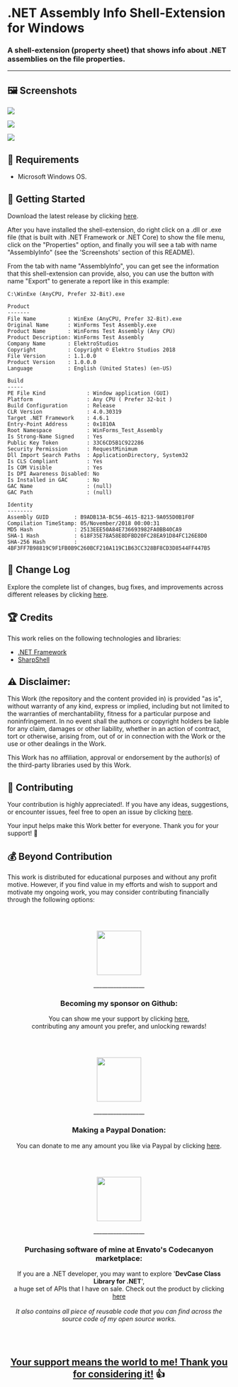 <!-- Common Project Tags:
desktop-app 
desktop-application 
dotnet 
dotnet-core 
netcore 
netframework 
netframework48 
tool 
tools 
vbnet 
visualstudio 
windows 
windows-app 
windows-application 
windows-applications 
windows-forms 
winforms 
 -->

# .NET Assembly Info Shell-Extension for Windows

### A shell-extension (property sheet) that shows info about .NET assemblies on the file properties.

------------------

## 🖼️ Screenshots

![](/Images/Tab1-Product.png)

![](/Images/Tab2-Build.png)

![](/Images/Tab3-Identity.png)

## 📝 Requirements

- Microsoft Windows OS.

## 🤖 Getting Started

Download the latest release by clicking [here](https://github.com/ElektroStudios/.NET-Assembly-Info-Shell-Extension-for-Windows/releases/latest).

After you have installed the shell-extension, do right click on a .dll or .exe file (that is built with .NET Framework or .NET Core) to show the file menu,  click on the "Properties" option, and finally you will see a tab with name "AssemblyInfo" (see the 'Screenshots' section of this README).

From the tab with name "AssemblyInfo", you can get see the information that this shell-extension can provide, also, you can use the button with name "Export" to generate a report like in this example:

    C:\WinExe (AnyCPU, Prefer 32-Bit).exe
     
    Product
    -------
    File Name          : WinExe (AnyCPU, Prefer 32-Bit).exe
    Original Name      : WinForms Test Assembly.exe
    Product Name       : WinForms Test Assembly (Any CPU)
    Product Description: WinForms Test Assembly
    Company Name       : ElektroStudios
    Copyright          : Copyright © Elektro Studios 2018
    File Version       : 1.1.0.0
    Product Version    : 1.0.0.0
    Language           : English (United States) (en-US)
     
    Build
    -----
    PE File Kind             : Window application (GUI)
    Platform                 : Any CPU ( Prefer 32-bit )
    Build Configuration      : Release
    CLR Version              : 4.0.30319
    Target .NET Framework    : 4.6.1
    Entry-Point Address      : 0x1810A
    Root Namespace           : WinForms_Test_Assembly
    Is Strong-Name Signed    : Yes
    Public Key Token         : 33C6CD5B1C922286
    Security Permission      : RequestMinimum
    Dll Import Search Paths  : ApplicationDirectory, System32
    Is CLS Compliant         : Yes
    Is COM Visible           : Yes
    Is DPI Awareness Disabled: No
    Is Installed in GAC      : No
    GAC Name                 : (null)
    GAC Path                 : (null)
     
    Identity
    --------
    Assembly GUID        : B9ADB13A-BC56-4615-8213-9A055D0B1F0F
    Compilation TimeStamp: 05/November/2018 00:00:31
    MD5 Hash             : 2513EEE50A84E736693982FA0BB40CA9
    SHA-1 Hash           : 618F35E78A58E8DFBD20FC28EA91D84FC126E8D0
    SHA-256 Hash         : 4BF3FF7B98819C9F1FB0B9C260BCF210A119C1B63CC328BF8CD3D8544FF447B5

## 🔄 Change Log

Explore the complete list of changes, bug fixes, and improvements across different releases by clicking [here](/Docs/CHANGELOG.md).

## 🏆 Credits

This work relies on the following technologies and libraries: 

 - [.NET Framework](https://dotnet.microsoft.com/en-us/download/dotnet-framework)
 - [SharpShell](https://github.com/dwmkerr/sharpshell)

## ⚠️ Disclaimer:

This Work (the repository and the content provided in) is provided "as is", without warranty of any kind, express or implied, including but not limited to the warranties of merchantability, fitness for a particular purpose and noninfringement. In no event shall the authors or copyright holders be liable for any claim, damages or other liability, whether in an action of contract, tort or otherwise, arising from, out of or in connection with the Work or the use or other dealings in the Work.

This Work has no affiliation, approval or endorsement by the author(s) of the third-party libraries used by this Work.

## 💪 Contributing

Your contribution is highly appreciated!. If you have any ideas, suggestions, or encounter issues, feel free to open an issue by clicking [here](https://github.com/ElektroStudios/.NET-Assembly-Info-Shell-Extension-for-Windows/issues/new/choose). 

Your input helps make this Work better for everyone. Thank you for your support! 🚀

## 💰 Beyond Contribution 

This work is distributed for educational purposes and without any profit motive. However, if you find value in my efforts and wish to support and motivate my ongoing work, you may consider contributing financially through the following options:

<br></br>
<p align="center"><img src="/Images/github_circle.png" height=100></p>
<p align="center">__________________</p>
<h3 align="center">Becoming my sponsor on Github:</h3>
<p align="center">You can show me your support by clicking <a href="https://github.com/sponsors/ElektroStudios/">here</a>, <br align="center">contributing any amount you prefer, and unlocking rewards!</br></p>
<br></br>

<p align="center"><img src="/Images/paypal_circle.png" height=100></p>
<p align="center">__________________</p>
<h3 align="center">Making a Paypal Donation:</h3>
<p align="center">You can donate to me any amount you like via Paypal by clicking <a href="https://www.paypal.com/cgi-bin/webscr?cmd=_s-xclick&hosted_button_id=E4RQEV6YF5NZY">here</a>.</p>
<br></br>

<p align="center"><img src="/Images/envato_circle.png" height=100></p>
<p align="center">__________________</p>
<h3 align="center">Purchasing software of mine at Envato's Codecanyon marketplace:</h3>
<p align="center">If you are a .NET developer, you may want to explore '<b>DevCase Class Library for .NET</b>', <br align="center">a huge set of APIs that I have on sale. Check out the product by clicking <a href="https://codecanyon.net/item/elektrokit-class-library-for-net/19260282">here</a></br><br align="center"><i>It also contains all piece of reusable code that you can find across the source code of my open source works.</i></p>
<br></br>

<h2 align="center"><u>Your support means the world to me! Thank you for considering it!</u> 👍</h2>
